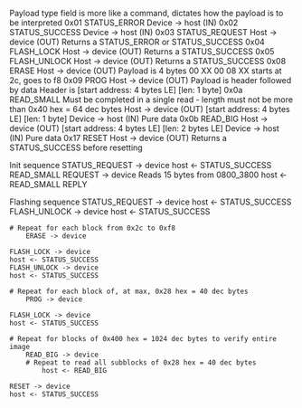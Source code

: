 Payload type field is more like a command, dictates how the payload is to be interpreted
	0x01 STATUS_ERROR
		Device -> host (IN)
	0x02 STATUS_SUCCESS
		Device -> host (IN)
	0x03 STATUS_REQUEST
		Host -> device (OUT)
		Returns a STATUS_ERROR or STATUS_SUCCESS
	0x04 FLASH_LOCK
		Host -> device (OUT)
		Returns a STATUS_SUCCESS
	0x05 FLASH_UNLOCK
		Host -> device (OUT)
		Returns a STATUS_SUCCESS
	0x08 ERASE
		Host -> device (OUT)
		Payload is 4 bytes
			00 XX 00 08
			XX starts at 2c, goes to f8
	0x09 PROG
		Host -> device (OUT)
		Payload is header followed by data
		Header is [start address: 4 bytes LE] [len: 1 byte]
	0x0a READ_SMALL
		Must be completed in a single read - length must not be more than 0x40 hex = 64 dec bytes
		Host -> device (OUT)
			[start address: 4 bytes LE] [len: 1 byte]
		Device -> host (IN)
			Pure data
	0x0b READ_BIG
		Host -> device (OUT)
			[start address: 4 bytes LE] [len: 2 bytes LE]
		Device -> host (IN)
			Pure data
	0x17 RESET
		Host -> device (OUT)
		Returns a STATUS_SUCCESS before resetting

Init sequence
	STATUS_REQUEST -> device
	host <- STATUS_SUCCESS
	READ_SMALL REQUEST -> device
		Reads 15 bytes from 0800_3800
	host <- READ_SMALL REPLY

Flashing sequence
	STATUS_REQUEST -> device
	host <- STATUS_SUCCESS
	FLASH_UNLOCK -> device
	host <- STATUS_SUCCESS

	# Repeat for each block from 0x2c to 0xf8
		ERASE -> device

	FLASH_LOCK -> device
	host <- STATUS_SUCCESS
	FLASH_UNLOCK -> device
	host <- STATUS_SUCCESS

	# Repeat for each block of, at max, 0x28 hex = 40 dec bytes
		PROG -> device

	FLASH_LOCK -> device
	host <- STATUS_SUCCESS

	# Repeat for blocks of 0x400 hex = 1024 dec bytes to verify entire image
		READ_BIG -> device
		# Repeat to read all subblocks of 0x28 hex = 40 dec bytes
			host <- READ_BIG

	RESET -> device
	host <- STATUS_SUCCESS
